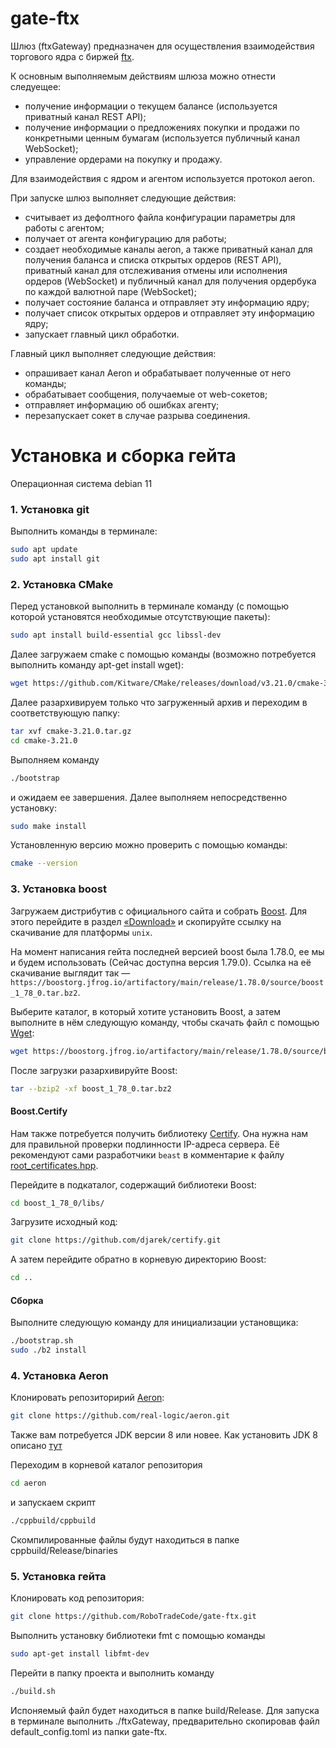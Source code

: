 # gate-ftx
 Шлюз (ftxGateway) предназначен для осуществления взаимодействия торгового ядра с биржей [ftx](https://ftx.com).
 
 К основным выполняемым действиям шлюза можно отнести следуещее:
 
  - получение информации о текущем балансе (используется приватный канал REST API);
  - получение информации о предложениях покупки и продажи по конкретными ценным бумагам (используется публичный канал WebSocket);
  - управление ордерами на покупку и продажу.

Для взаимодействия с ядром и агентом используется протокол aeron.

При запуске шлюз выполняет следующие действия:
 - считывает из дефолтного файла конфигурации параметры для работы с агентом;
 - получает от агента конфигурацию для работы;
 - создает необходимые каналы aeron, а также приватный канал для получения баланса и списка открытых ордеров (REST API), приватный канал для отслеживания отмены или исполнения ордеров (WebSocket) и публичный канал для получения ордербука по каждой валютной паре (WebSocket);
 - получает состояние баланса и отправляет эту информацию ядру;
 - получает список открытых ордеров и отправляет эту информацию ядру;
 - запускает главный цикл обработки.

Главный цикл выполняет следующие действия:
 - опрашивает канал Aeron и обрабатывает полученные от него команды;
 - обрабатывает сообщения, получаемые от web-сокетов;
 - отправляет информацию об ошибках агенту;
 - перезапускает сокет в случае разрыва соединения.

# Установка и сборка гейта

Операционная система debian 11

### 1. Установка git

Выполнить команды в терминале:
```bash
sudo apt update
sudo apt install git
```
### 2. Установка CMake

Перед установкой выполнить в терминале команду (с помощью которой установятся необходимые отсутствующие пакеты):
```bash
sudo apt install build-essential gcc libssl-dev
```
Далее загружаем cmake с помощью команды (возможно потребуется выполнить команду apt-get install wget):
```bash
wget https://github.com/Kitware/CMake/releases/download/v3.21.0/cmake-3.21.0.tar.gz
```
Далее разархивируем только что загруженный архив и переходим в соответствующую папку:
```bash
tar xvf cmake-3.21.0.tar.gz
cd cmake-3.21.0 
```
Выполняем команду 
```bash
./bootstrap 
```
и ожидаем ее завершения.
Далее выполняем непосредственно установку:
```bash
sudo make install
```
Установленную версию можно проверить с помощью команды:
```bash
cmake --version
```
### 3. Установка boost

Загружаем дистрибутив с официального сайта и собрать [Boost](https://www.boost.org/). Для этого перейдите в раздел [«Download»](https://www.boost.org/users/download/) и скопируйте ссылку на скачивание для
платформы `unix`.

На момент написания гейта последней версией boost была 1.78.0, ее мы и будем использовать (Сейчас доступна версия 1.79.0). Ссылка на её скачивание выглядит так
— `https://boostorg.jfrog.io/artifactory/main/release/1.78.0/source/boost_1_78_0.tar.bz2`.

Выберите каталог, в который хотите установить Boost, а затем выполните в нём следующую команду, чтобы скачать файл с
помощью [Wget](https://ru.wikipedia.org/wiki/Wget):

```bash
wget https://boostorg.jfrog.io/artifactory/main/release/1.78.0/source/boost_1_78_0.tar.bz2
```

После загрузки разархивируйте Boost:

```bash
tar --bzip2 -xf boost_1_78_0.tar.bz2
```

#### Boost.Certify

Нам также потребуется получить библиотеку [Certify](https://github.com/djarek/certify). Она нужна нам для правильной
проверки подлинности IP-адреса сервера. Её рекомендуют сами разработчики `beast` в комментарие к
файлу [root_certificates.hpp](https://www.boost.org/doc/libs/master/libs/beast/example/common/root_certificates.hpp).

Перейдите в подкаталог, содержащий библиотеки Boost:

```bash
cd boost_1_78_0/libs/
```

Загрузите исходный код:

```bash
git clone https://github.com/djarek/certify.git
```

А затем перейдите обратно в корневую директорию Boost:

```bash
cd ..
```

#### Сборка

Выполните следующую команду для инициализации установщика:

```bash
./bootstrap.sh
sudo ./b2 install
```
### 4. Установка Aeron

 Клонировать репозиторирий [Aeron](https://github.com/real-logic/aeron.git):
```bash
git clone https://github.com/real-logic/aeron.git
```
Также вам потребуется JDK версии 8 или новее. Как установить JDK 8 описано [тут](https://linuxthebest.net/yak-vstanoviti-oracle-java-17-lts-na-ubuntu-debian-linux-mint-abo-pop-_os-za-dopomogoyu-shovishha-ppa/)

Переходим в корневой каталог репозитория
```bash
cd aeron
```
и запускаем скрипт
```bash
./cppbuild/cppbuild
```
Скомпилированные файлы будут находиться в папке cppbuild/Release/binaries
 
### 5. Установка гейта

Клонировать код репозитория:

```bash
git clone https://github.com/RoboTradeCode/gate-ftx.git
```

Выполнить установку библиотеки fmt с помощью команды
```bash
sudo apt-get install libfmt-dev
```

Перейти в папку проекта и выполнить команду

```bash
./build.sh
```
Испоняемый файл будет находиться в папке build/Release. Для запуска в терминале выполнить ./ftxGateway, предварительно скопировав файл  default_config.toml из папки gate-ftx.

